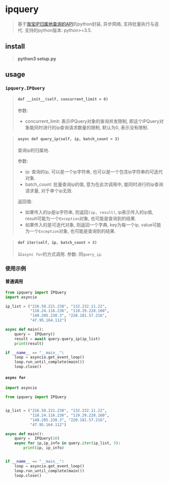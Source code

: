 # ipquery
> 基于[淘宝IP归属地查询的API](http://ip.taobao.com/service/getIpInfo.php)的python封装, 异步网络, 支持批量执行与迭代.
> 支持的python版本: python>=3.5.

## install
> **python3 setup.py**

## usage
### `ipquery.IPQuery`

> #### `def __init__(self, concurrent_limit = 0)`
>
> 参数:
> * concurrent_limit: 表示IPQuery对象的查询并发限制, 即这个IPQuery对象能同时进行的ip查询请求数量的限制, 默认为0, 表示没有限制.


> #### `async def query_ip(self, ip, batch_count = 3)`
>
> 查询ip的归属地.
>
> 参数:
> * ip: 查询的ip, 可以是一个ip字符串, 也可以是一个包含ip字符串的可迭代对象.
> * batch_count: 批量查询ip的值, 意为在此次调用中, 能同时进行的ip查询请求量, 对于单个ip无效.
>
> 返回值:
> * 如果传入的ip是ip字符串, 则返回`(ip, result)`, ip表示传入的ip值, result可能为一个`Exception`对象, 也可能是查询到的结果.
> * 如果传入的是可迭代对象, 则返回一个字典, key为每一个ip, value可能为一个`Exception`对象, 也可能是查询到的结果.

> #### `def iter(self, ip, batch_count = 3)`
> 
> 以`async for`的方式调用.
> 参数: 同`query_ip`.

### 使用示例
#### 普通调用
```python
from ipquery import IPQuery
import asyncio

ip_list = ("216.58.221.238", "132.232.11.22", 
           "118.24.116.236", "119.29.228.160",
           "140.205.230.3", "220.181.57.216",
           "47.95.164.112")

async def main():
    query =  IPQuery()
    result = await query.query_ip(ip_list)
    print(result)

if __name__ == "__main__":
    loop = asyncio.get_event_loop()
    loop.run_until_complete(main())
    loop.close()
```

#### `async for`
```python
import asyncio

from ipquery import IPQuery


ip_list = ("216.58.221.238", "132.232.11.22", 
           "118.24.116.236", "119.29.228.160",
           "140.205.230.3", "220.181.57.216",
           "47.95.164.112")

async def main():
    query =  IPQuery(10)
    async for ip,ip_info in query.iter(ip_list, 5):
        print(ip, ip_info)


if __name__ == "__main__":
    loop = asyncio.get_event_loop()
    loop.run_until_complete(main())
    loop.close()
```


